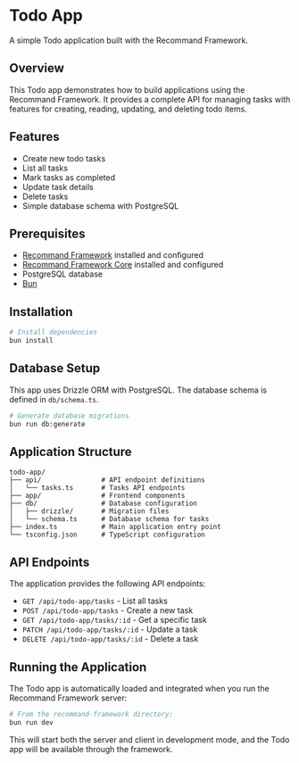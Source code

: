 # Todo App

A simple Todo application built with the Recommand Framework.

## Overview

This Todo app demonstrates how to build applications using the Recommand Framework. It provides a complete API for managing tasks with features for creating, reading, updating, and deleting todo items.

## Features

- Create new todo tasks
- List all tasks
- Mark tasks as completed
- Update task details
- Delete tasks
- Simple database schema with PostgreSQL

## Prerequisites

- [Recommand Framework](https://github.com/brbxai/recommand-framework) installed and configured
- [Recommand Framework Core](https://github.com/brbxai/recommand-core) installed and configured
- PostgreSQL database
- [Bun](https://bun.sh)

## Installation

```bash
# Install dependencies
bun install
```

## Database Setup

This app uses Drizzle ORM with PostgreSQL. The database schema is defined in `db/schema.ts`.

```bash
# Generate database migrations
bun run db:generate
```

## Application Structure

```
todo-app/
├── api/               # API endpoint definitions
│   └── tasks.ts       # Tasks API endpoints
├── app/               # Frontend components
├── db/                # Database configuration
│   ├── drizzle/       # Migration files
│   └── schema.ts      # Database schema for tasks
├── index.ts           # Main application entry point
└── tsconfig.json      # TypeScript configuration
```

## API Endpoints

The application provides the following API endpoints:

- `GET /api/todo-app/tasks` - List all tasks
- `POST /api/todo-app/tasks` - Create a new task
- `GET /api/todo-app/tasks/:id` - Get a specific task
- `PATCH /api/todo-app/tasks/:id` - Update a task
- `DELETE /api/todo-app/tasks/:id` - Delete a task

## Running the Application

The Todo app is automatically loaded and integrated when you run the Recommand Framework server:

```bash
# From the recommand-framework directory:
bun run dev
```

This will start both the server and client in development mode, and the Todo app will be available through the framework.